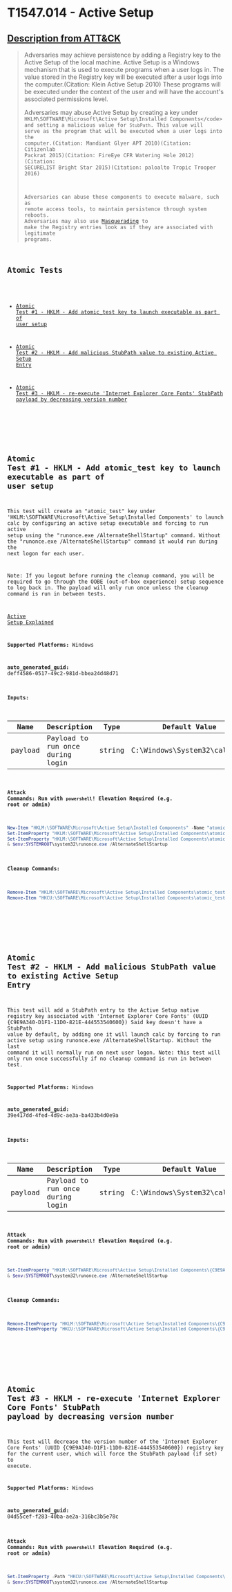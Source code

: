 # T1547.014 - Active Setup

## [Description from ATT&CK](https://attack.mitre.org/techniques/T1547/014)

<blockquote>Adversaries may achieve persistence by adding a Registry key to the Active Setup of the local machine. Active Setup is a Windows mechanism that is used to execute programs when a user logs in. The value stored in the Registry key will be executed after a user logs into the computer.(Citation: Klein Active Setup 2010) These programs will be executed under the context of the user and will have the account's associated permissions level.

Adversaries may abuse Active Setup by creating a key under <code> HKLM\SOFTWARE\Microsoft\Active Setup\Installed Components\</code> and setting a malicious value for <code>StubPath</code>. This value will serve as the program that will be executed when a user logs into the computer.(Citation: Mandiant Glyer APT 2010)(Citation: Citizenlab Packrat 2015)(Citation: FireEye CFR Watering Hole 2012)(Citation: SECURELIST Bright Star 2015)(Citation: paloalto Tropic Trooper 2016)

Adversaries can abuse these components to execute malware, such as remote access tools, to maintain persistence through system reboots. Adversaries may also use [Masquerading](https://attack.mitre.org/techniques/T1036) to make the Registry entries look as if they are associated with legitimate programs.</blockquote>

## Atomic Tests

- [Atomic Test #1 - HKLM - Add atomic_test key to launch executable as part of user setup](#atomic-test-1---hklm---add-atomic_test-key-to-launch-executable-as-part-of-user-setup)

- [Atomic Test #2 - HKLM - Add malicious StubPath value to existing Active Setup Entry](#atomic-test-2---hklm---add-malicious-stubpath-value-to-existing-active-setup-entry)

- [Atomic Test #3 - HKLM - re-execute 'Internet Explorer Core Fonts' StubPath payload by decreasing version number](#atomic-test-3---hklm---re-execute-internet-explorer-core-fonts-stubpath-payload-by-decreasing-version-number)

<br/>

## Atomic Test #1 - HKLM - Add atomic_test key to launch executable as part of user setup

This test will create an "atomic_test" key under 'HKLM:\SOFTWARE\Microsoft\Active Setup\Installed Components' to launch calc by configuring an active setup executable and
forcing to run active setup using the "runonce.exe /AlternateShellStartup" command.
Without the "runonce.exe /AlternateShellStartup" command it would run during the next logon for each user.

Note: If you logout before running the cleanup command, you will be required to go through the OOBE (out-of-box experience) setup sequence to log back in.
The payload will only run once unless the cleanup command is run in between tests.

[Active Setup Explained](https://helgeklein.com/blog/active-setup-explained/)

**Supported Platforms:** Windows

**auto_generated_guid:** deff4586-0517-49c2-981d-bbea24d48d71

#### Inputs:

| Name    | Description                      | Type   | Default Value                            |
| ------- | -------------------------------- | ------ | ---------------------------------------- |
| payload | Payload to run once during login | string | C:&#92;Windows&#92;System32&#92;calc.exe |

#### Attack Commands: Run with `powershell`! Elevation Required (e.g. root or admin)

```powershell
New-Item "HKLM:\SOFTWARE\Microsoft\Active Setup\Installed Components" -Name "atomic_test" -Force
Set-ItemProperty "HKLM:\SOFTWARE\Microsoft\Active Setup\Installed Components\atomic_test" "(Default)" "ART TEST" -Force
Set-ItemProperty "HKLM:\SOFTWARE\Microsoft\Active Setup\Installed Components\atomic_test" "StubPath" "#{payload}" -Force
& $env:SYSTEMROOT\system32\runonce.exe /AlternateShellStartup
```

#### Cleanup Commands:

```powershell
Remove-Item "HKLM:\SOFTWARE\Microsoft\Active Setup\Installed Components\atomic_test" -Force -ErrorAction Ignore
Remove-Item "HKCU:\SOFTWARE\Microsoft\Active Setup\Installed Components\atomic_test" -Force -ErrorAction Ignore
```

<br/>
<br/>

## Atomic Test #2 - HKLM - Add malicious StubPath value to existing Active Setup Entry

This test will add a StubPath entry to the Active Setup native registry key associated with 'Internet Explorer Core Fonts' (UUID {C9E9A340-D1F1-11D0-821E-444553540600})
Said key doesn't have a StubPath value by default, by adding one it will launch calc by forcing to run active setup using runonce.exe /AlternateShellStartup.
Without the last command it will normally run on next user logon. Note: this test will only run once successfully if no cleanup command is run in between test.

**Supported Platforms:** Windows

**auto_generated_guid:** 39e417dd-4fed-4d9c-ae3a-ba433b4d0e9a

#### Inputs:

| Name    | Description                      | Type   | Default Value                            |
| ------- | -------------------------------- | ------ | ---------------------------------------- |
| payload | Payload to run once during login | string | C:&#92;Windows&#92;System32&#92;calc.exe |

#### Attack Commands: Run with `powershell`! Elevation Required (e.g. root or admin)

```powershell
Set-ItemProperty "HKLM:\SOFTWARE\Microsoft\Active Setup\Installed Components\{C9E9A340-D1F1-11D0-821E-444553540600}" "StubPath" "#{payload}" -Force
& $env:SYSTEMROOT\system32\runonce.exe /AlternateShellStartup
```

#### Cleanup Commands:

```powershell
Remove-ItemProperty "HKLM:\SOFTWARE\Microsoft\Active Setup\Installed Components\{C9E9A340-D1F1-11D0-821E-444553540600}" -Name "StubPath" -Force
Remove-ItemProperty "HKCU:\SOFTWARE\Microsoft\Active Setup\Installed Components\{C9E9A340-D1F1-11D0-821E-444553540600}" -Name "Version" -Force
```

<br/>
<br/>

## Atomic Test #3 - HKLM - re-execute 'Internet Explorer Core Fonts' StubPath payload by decreasing version number

This test will decrease the version number of the 'Internet Explorer Core Fonts' (UUID {C9E9A340-D1F1-11D0-821E-444553540600}) registry key for the current user,
which will force the StubPath payload (if set) to execute.

**Supported Platforms:** Windows

**auto_generated_guid:** 04d55cef-f283-40ba-ae2a-316bc3b5e78c

#### Attack Commands: Run with `powershell`! Elevation Required (e.g. root or admin)

```powershell
Set-ItemProperty -Path "HKCU:\SOFTWARE\Microsoft\Active Setup\Installed Components\{C9E9A340-D1F1-11D0-821E-444553540600}" -Name "Version" -Value "0,0,0,0"
& $env:SYSTEMROOT\system32\runonce.exe /AlternateShellStartup
```

<br/>

